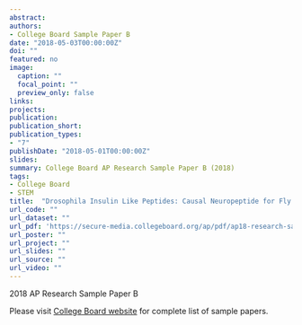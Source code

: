 ```yaml
---
abstract: 
authors:
- College Board Sample Paper B
date: "2018-05-03T00:00:00Z"
doi: ""
featured: no
image:
  caption: ""
  focal_point: ""
  preview_only: false
links:
projects:
publication: 
publication_short:
publication_types:
- "7"
publishDate: "2018-05-01T00:00:00Z"
slides: 
summary: College Board AP Research Sample Paper B (2018)
tags:
- College Board
- STEM
title:  "Drosophila Insulin Like Peptides: Causal Neuropeptide for Fly Aggression?" 
url_code: ""
url_dataset: ""
url_pdf: 'https://secure-media.collegeboard.org/ap/pdf/ap18-research-sample-b.pdf'
url_poster: ""
url_project: ""
url_slides: ""
url_source: ""
url_video: ""
---
```


2018 AP Research Sample Paper B

Please visit [College Board website](https://apcentral.collegeboard.org/courses/ap-research/exam/past-exam-questions?course=ap-research) for complete list of sample papers.